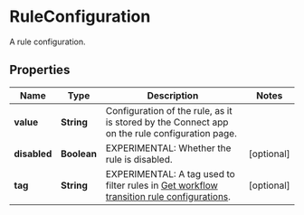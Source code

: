 

# RuleConfiguration

A rule configuration.

## Properties

| Name | Type | Description | Notes |
|------------ | ------------- | ------------- | -------------|
|**value** | **String** | Configuration of the rule, as it is stored by the Connect app on the rule configuration page. |  |
|**disabled** | **Boolean** | EXPERIMENTAL: Whether the rule is disabled. |  [optional] |
|**tag** | **String** | EXPERIMENTAL: A tag used to filter rules in [Get workflow transition rule configurations](https://developer.atlassian.com/cloud/jira/platform/rest/v3/api-group-workflow-transition-rules/#api-rest-api-3-workflow-rule-config-get). |  [optional] |



